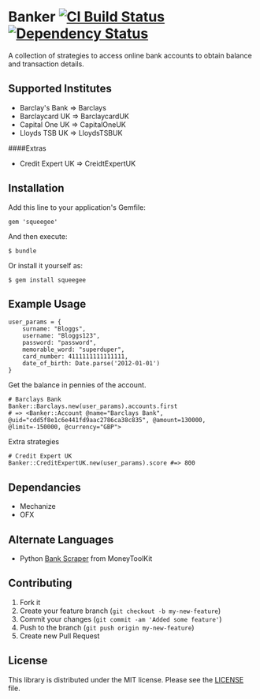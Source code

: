 # Banker [![CI Build Status](https://secure.travis-ci.org/BritRuby/Banker.png?branch=master)][travis] [![Dependency Status](https://gemnasium.com/BritRuby/Banker.png?travis)][gemnasium]

[travis]:http://travis-ci.org/BritRuby/Banker
[gemnasium]:https://gemnasium.com/BritRuby/Banker

A collection of strategies to access online bank accounts to obtain balance 
and transaction details.

## Supported Institutes

* Barclay's Bank => Barclays
* Barclaycard UK => BarclaycardUK
* Capital One UK => CapitalOneUK
* Lloyds TSB UK => LloydsTSBUK

####Extras

* Credit Expert UK => CreidtExpertUK

## Installation

Add this line to your application's Gemfile:

    gem 'squeegee'

And then execute:

    $ bundle

Or install it yourself as:

    $ gem install squeegee

## Example Usage



	user_params = {
		surname: "Bloggs",
		username: "Bloggs123",
		password: "password",
		memorable_word: "superduper",
		card_number: 4111111111111111,
		date_of_birth: Date.parse('2012-01-01')
	}

Get the balance in pennies of the account.

    # Barclays Bank
    Banker::Barclays.new(user_params).accounts.first
    # => <Banker::Account @name="Barclays Bank", @uid="cdd5f8e1c6e441fd9aac2786ca38c835", @amount=130000, @limit=-150000, @currency="GBP">


Extra strategies

    # Credit Expert UK
    Banker::CreditExpertUK.new(user_params).score #=> 800


## Dependancies

* Mechanize
* OFX

## Alternate Languages

* Python [Bank Scraper](https://github.com/MoneyToolkit/Bank-Scraper) from MoneyToolKit

## Contributing

1. Fork it
2. Create your feature branch (`git checkout -b my-new-feature`)
3. Commit your changes (`git commit -am 'Added some feature'`)
4. Push to the branch (`git push origin my-new-feature`)
5. Create new Pull Request

## License

This library is distributed under the MIT license.  Please see the [LICENSE](https://github.com/BritRuby/Banker/LICENSE.md) file.
